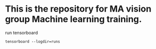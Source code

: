 # This is the repository for MA vision group Machine learning training.

run tensorboard

    tensorboard --logdir=runs
